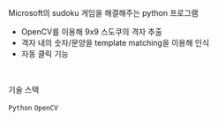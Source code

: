 Microsoft의 sudoku 게임을 해결해주는 python 프로그램

- OpenCV를 이용해 9x9 스도쿠의 격자 추출
- 격자 내의 숫자/문양을 template matching을 이용해 인식
- 자동 클릭 기능

&nbsp;

기술 스택

`Python` `OpenCV`
